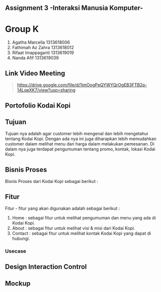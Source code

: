 ## Assignment 3 -Interaksi Manusia Komputer-
# Group K
1. Agatha Marcella    1313618006
2. Fathimah Az Zahra  1313618012
3. Rifaat Imappaganti 1313619019
4. Nanda Afif         1313619039
## Link Video Meeting
> https://drive.google.com/file/d/1imOogPeQYWYQrOgEB3FTB2p-14LqeXK7/view?usp=sharing
## Portofolio Kodai Kopi
## Tujuan
Tujuan nya adalah agar customer lebih mengenal dan lebih mengetahui tentang Kodai Kopi. Dengan ada nya ini juga diharapkan lebih memudahkan customer dalam melihat menu dan harga dalam melakukan pemesanan. Di dalam nya juga terdapat pengumuman tentang promo, kontak, lokasi Kodai Kopi.
## Bisnis Proses
Bisnis Proses dari Kodai Kopi sebagai berikut : 

## Fitur
Fitur - fitur yang akan digunakan adalah sebagai berikut : 
1. Home : sebagai fitur untuk melihat pengumuman dan menu yang ada di Kodai Kopi.
2. About : sebagai fitur untuk melihat visi & misi dari Kodai Kopi.
3. Contact : sebagai fitur untuk melihat kontak Kodai Kopi yang dapat di hubungi. 
### Usecase
## Design Interaction Control
## Mockup
